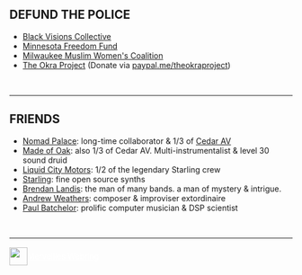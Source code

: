## DEFUND THE POLICE

-   [Black Visions Collective](https://www.blackvisionsmn.org)
-   [Minnesota Freedom Fund](https://minnesotafreedomfund.org)
-   [Milwaukee Muslim Women\'s Coalition](https://www.mmwconline.org/donate/)
-   [The Okra Project](https://www.theokraproject.com)
    (Donate via [paypal.me/theokraproject](https://paypal.me/theokraproject))

<br><hr/>

## FRIENDS

- [Nomad Palace](http://nomadpalace.net): long-time collaborator &amp; 1/3 of [Cedar AV](http://cedarav.org)
- [Made of Oak](http://www.madeofoak.com): also 1/3 of Cedar AV. Multi-instrumentalist &amp; level 30 sound druid
- [Liquid City Motors](https://liquidcitymotors.bandcamp.com/releases): 1/2 of the legendary Starling crew
- [Starling](https://starling.space): fine open source synths
- [Brendan Landis](https://heyexit.com): the man of many bands. a man of mystery &amp; intrigue.
- [Andrew Weathers](https://andrewweathers.com): composer &amp; improviser extordinaire
- [Paul Batchelor](https://pbat.ch): prolific computer musician &amp; DSP scientist

<br><hr/>

<a href='https://webring.xxiivv.com/#random' class="merveilles-webring" target='_blank'><img src='https://webring.xxiivv.com/icon.white.svg'/> Merveilles Webring</a>

<style>
    .merveilles-webring {
        background: none;
        border: none;
        color: #fff;
        line-height: 2rem;
        display: flex;
        margin-top: 1rem;
    }
    
    .merveilles-webring img {
        width: 2rem;
        height: 2rem;
        line-height: 2rem;
    }

</style>

